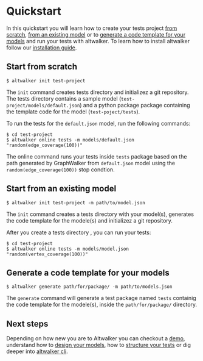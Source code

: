 # Quickstart

In this quickstart you will learn how to create your tests project [from scratch](#start-from-scratch), [from an existing model](#start-from-an-existing-model) or to [generate a code template for your models](#generate-a-code-template-for-your-models) and run your tests with altwalker. To learn how to install altwalker follow our [installation guide](./installation.md).

## Start from scratch

```
$ altwalker init test-project
```

The `init` command creates tests directory and initializez a git repository. The tests directory contains a sample model (`test-project/models/default.json`) and a python package package containing the template code for the model (`test-poject/tests`).

To run the tests for the `default.json` model, run the following commands:

```
$ cd test-project
$ altwalker online tests -m models/default.json "random(edge_coverage(100))"
```

The online command runs your tests inside `tests` package based on the path generated by GraphWalker from `default.json` model using the `random(edge_coverage(100))` stop condtion.

## Start from an existing model

```
$ altwalker init test-project -m path/to/model.json
```

The `init` command creates a tests directory with your model(s), generates the code template for the modele(s) and initializez a git repository.

After you create a tests directory , you can run your tests:

```
$ cd test-project
$ altwalker online tests -m models/model.json "random(vertex_coverage(100))"
```

## Generate a code template for your models

```
$ altwalker generate path/for/package/ -m path/to/models.json
```

The `generate` command will generate a test package named `tests` containig the code template for the modele(s), inside the `path/for/package/` directory.

## Next steps

Depending on how new you are to Altwalker you can checkout a [demo](./demo), understand how to [design your models](./modeling), how to [structure your tests](./tests-structure) or dig deeper into [altwalker cli](./cli).
